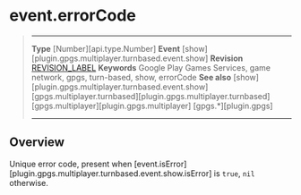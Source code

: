 # event.errorCode

> --------------------- ------------------------------------------------------------------------------------------
> __Type__              [Number][api.type.Number]
> __Event__             [show][plugin.gpgs.multiplayer.turnbased.event.show]
> __Revision__          [REVISION_LABEL](REVISION_URL)
> __Keywords__          Google Play Games Services, game network, gpgs, turn-based, show, errorCode
> __See also__          [show][plugin.gpgs.multiplayer.turnbased.event.show]
>						[gpgs.multiplayer.turnbased][plugin.gpgs.multiplayer.turnbased]
>						[gpgs.multiplayer][plugin.gpgs.multiplayer]
>                       [gpgs.*][plugin.gpgs]
> --------------------- ------------------------------------------------------------------------------------------

## Overview

Unique error code, present when [event.isError][plugin.gpgs.multiplayer.turnbased.event.show.isError] is `true`, `nil` otherwise.